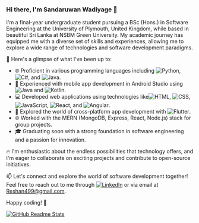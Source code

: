 
### Hi there, I'm Sandaruwan Wadiyage 👋

I'm a final-year undergraduate student pursuing a BSc (Hons.) in Software Engineering at the University of Plymouth, United Kingdom, while based in beautiful Sri Lanka at NSBM Green University. My academic journey has equipped me with a diverse set of skills and experiences, allowing me to explore a wide range of technologies and software development paradigms.

🚀 Here's a glimpse of what I've been up to:

- 🌐 Proficient in various programming languages including ![Python](https://img.shields.io/badge/Python-3776AB?style=for-the-badge&logo=python&logoColor=white), ![C#](https://img.shields.io/badge/C%23-239120?style=for-the-badge&logo=c-sharp&logoColor=white), and ![Java](https://img.shields.io/badge/Java-007396?style=for-the-badge&logo=java&logoColor=white).
- 📱 Experienced with mobile app development in Android Studio using![Java](https://img.shields.io/badge/Java-007396?style=for-the-badge&logo=java&logoColor=white) and ![Kotlin](https://img.shields.io/badge/Kotlin-0095D5?style=for-the-badge&logo=kotlin&logoColor=white).
- 💻 Developed web applications using technologies like![HTML](https://img.shields.io/badge/HTML-239120?style=for-the-badge&logo=html5&logoColor=white), ![CSS](https://img.shields.io/badge/CSS-3776AB?style=for-the-badge&logo=css3&logoColor=white), ![JavaScript](https://img.shields.io/badge/JavaScript-FFD700?style=for-the-badge&logo=javascript&logoColor=black), ![React](https://img.shields.io/badge/React-61DAFB?style=for-the-badge&logo=react&logoColor=black), and ![Angular](https://img.shields.io/badge/Angular-DD0031?style=for-the-badge&logo=angular&logoColor=white).
- 🌱 Explored the world of cross-platform app development with ![Flutter](https://img.shields.io/badge/Flutter-02569B?style=for-the-badge&logo=flutter&logoColor=white).
- 🌐 Worked with the MERN (MongoDB, Express, React, Node.js) stack for group projects.
- 🎓 Graduating soon with a strong foundation in software engineering and a passion for innovation.

🔥 I'm enthusiastic about the endless possibilities that technology offers, and I'm eager to collaborate on exciting projects and contribute to open-source initiatives.

📫 Let's connect and explore the world of software development together! Feel free to reach out to me through [![LinkedIn](https://img.shields.io/badge/LinkedIn-0077B5?style=for-the-badge&logo=linkedin&logoColor=white)](https://www.linkedin.com/in/sandaruwan-wadiyage-7072a2294) or via email at [Reshan499@gmail.com](mailto:).

Happy coding! 🚀



[![GitHub Readme Stats](https://github-readme-stats.vercel.app/api?username=WQDiYaGE)](https://github.com/anuraghazra/github-readme-stats)

